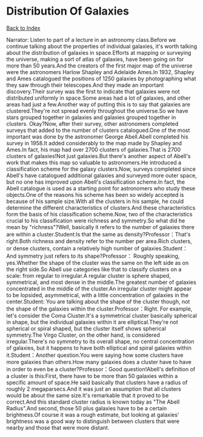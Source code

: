 # Distribution Of Galaxies
[Back to Index](https://github.com/windows10010/tpoExtractor/blob/master/README.md)

Narrator: Listen to part of a lecture in an astronomy class.Before we continue talking about the properties of individual galaxies, it's worth talking about the distribution of galaxies in space.Efforts at mapping or surveying the universe, making a sort of atlas of galaxies, have been going on for more than 50 years.And the creators of the first major map of the universe were the astronomers Harlow Shapley and Adelaide Ames.In 1932, Shapley and Ames catalogued the positions of 1250 galaxies by photographing what they saw through their telescopes.And they made an important discovery.Their survey was the first to indicate that galaxies were not distributed uniformly in space.Some areas had a lot of galaxies, and other areas had just a few.Another way of putting this is to say that galaxies are clustered.They're not spread evenly throughout the universe.So we have stars grouped together in galaxies and galaxies grouped together in clusters. Okay?Now, after their survey, other astronomers completed surveys that added to the number of clusters catalogued.One of the most important was done by the astronomer George Abell.Abell completed his survey in 1958.It added considerably to the map made by Shapley and Ames.In fact, his map had over 2700 clusters of galaxies.That is 2700 clusters of galaxies!Not just galaxies.But there's another aspect of Abell's work that makes this map so valuable to astronomers.He introduced a classification scheme for the galaxy clusters.Now, surveys completed since Abell's have catalogued additional galaxies and surveyed more outer space, but no one has improved upon Abell's classification scheme.In fact, the Abell catalogue is used as a starting point for astronomers who study these objects.One of the reasons his scheme has been so widely accepted is because of his sample size.With all the clusters in his sample, he could determine the different characteristics of clusters.And these characteristics form the basis of his classification scheme.Now, two of the characteristics crucial to his classification were richness and symmetry.So what did he mean by "richness"?Well, basically it refers to the number of galaxies there are within a cluster.Student:Is that the same as density?Professor：That's right.Both richness and density refer to the number per area.Rich clusters, or dense clusters, contain a relatively high number of galaxies.Student：And symmetry just refers to its shape?Professor： Roughly speaking, yes.Whether the shape of the cluster was the same on the left side as on the right side.So Abell use categories like that to classify clusters on a scale: from regular to irregular.A regular cluster is sphere shaped, symmetrical, and most dense in the middle.The greatest number of galaxies concentrated in the middle of the cluster.An irregular cluster might appear to be lopsided, asymmetrical, with a little concentration of galaxies in the center.Student: You are talking about the shape of the cluster though, not the shape of the galaxies within the cluster.Professor：Right. For example, let's consider the Coma Cluster.It's a symmetrical cluster basically spherical in shape, but the individual galaxies within it are elliptical.They're not spherical or spiral shaped, but the cluster itself shows spherical symmetry.The Virgo Cluster, on the other hand, is considered irregular.There's no symmetry to its overall shape, no central concentration of galaxies, but it happens to have both elliptical and spiral galaxies within it.Student：Another question.You were saying how some clusters have more galaxies than others.How many galaxies does a cluster have to have in order to even be a cluster?Professor：Good question!Abell's definition of a cluster is this:First, there have to be more than 50 galaxies within a specific amount of space.He said basically that clusters have a radius of roughly 2 megaparsecs.And it was just an assumption that all clusters would be about the same size.It's remarkable that it proved to be correct.And this standard cluster radius is known today as "The Abell Radius".And second, those 50 plus galaxies have to be a certain brightness.Of course it was a rough estimate, but looking at galaxies' brightness was a good way to distinguish between clusters that were nearby and those that were more distant.
 